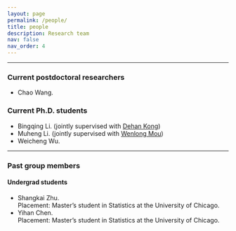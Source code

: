 ```yaml
---
layout: page
permalink: /people/
title: people 
description: Research team
nav: false
nav_order: 4
---
```


---

### Current postdoctoral researchers
- Chao Wang.

### Current Ph.D. students
- Bingqing Li. (jointly supervised with [Dehan Kong](https://sites.google.com/site/kongdehanstat/home?authuser=0))
- Muheng Li. (jointly supervised with [Wenlong Mou](https://mouwenlong.github.io))
- Weicheng Wu.
  
--- 

### Past group members

#### Undergrad students

- Shangkai Zhu. <br> Placement: Master’s student in Statistics at the University of Chicago.
- Yihan Chen. <br> Placement: Master’s student in Statistics at the University of Chicago. 


